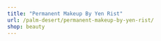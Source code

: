 ```yaml
---
title: "Permanent Makeup By Yen Rist"
url: /palm-desert/permanent-makeup-by-yen-rist/
shop: beauty
---
```

